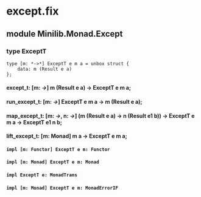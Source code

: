 # except.fix

## module Minilib.Monad.Except

### type ExceptT

```
type [m: *->*] ExceptT e m a = unbox struct {
    data: m (Result e a)
};
```
#### except_t: [m: *->*] m (Result e a) -> ExceptT e m a;

#### run_except_t: [m: *->*] ExceptT e m a -> m (Result e a);

#### map_except_t: [m: *->*, n: *->*] (m (Result e a) -> n (Result e1 b)) -> ExceptT e m a -> ExceptT e1 n b;

#### lift_except_t: [m: Monad] m a -> ExceptT e m a;

#### `impl [m: Functor] ExceptT e m: Functor`

#### `impl [m: Monad] ExceptT e m: Monad`

#### `impl ExceptT e: MonadTrans`

#### `impl [m: Monad] ExceptT e m: MonadErrorIF`

